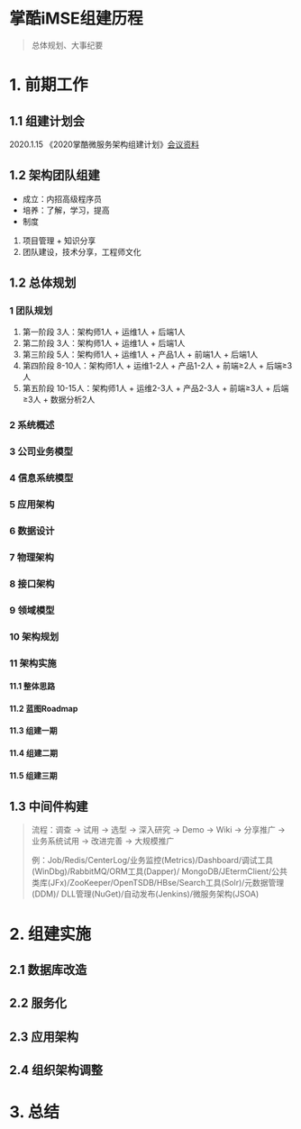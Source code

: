 # 掌酷iMSE组建历程
> 总体规划、大事纪要
# 1. 前期工作
## 1.1 组建计划会
2020.1.15 《2020掌酷微服务架构组建计划》[会议资料](iMSE-plan2020.md)

## 1.2 架构团队组建
+ 成立：内招高级程序员
+ 培养：了解，学习，提高
+ 制度
1. 项目管理 + 知识分享
2. 团队建设，技术分享，工程师文化

## 1.2 总体规划
### 1 团队规划
1. 第一阶段 3人：架构师1人 + 运维1人 + 后端1人
2. 第二阶段 3人：架构师1人 + 运维1人 + 后端1人
3. 第三阶段 5人：架构师1人 + 运维1人 + 产品1人 + 前端1人 + 后端1人
4. 第四阶段 8-10人：架构师1人 + 运维1-2人 + 产品1-2人 + 前端≥2人 + 后端≥3人
5. 第五阶段 10-15人：架构师1人 + 运维2-3人 + 产品2-3人 + 前端≥3人 + 后端≥3人 + 数据分析2人

### 2 系统概述

### 3 公司业务模型

### 4 信息系统模型

### 5 应用架构

### 6 数据设计

### 7 物理架构

### 8 接口架构

### 9 领域模型

### 10 架构规划

### 11 架构实施
#### 11.1 整体思路

#### 11.2 蓝图Roadmap

#### 11.3 组建一期

#### 11.4 组建二期

#### 11.5 组建三期

## 1.3 中间件构建
> 流程：调查 → 试用 → 选型 → 深入研究 → Demo → Wiki → 分享推广 → 业务系统试用 → 改进完善 → 大规模推广
>
> 例：Job/Redis/CenterLog/业务监控(Metrics)/Dashboard/调试工具(WinDbg)/RabbitMQ/ORM工具(Dapper)/
> MongoDB/JEtermClient/公共类库(JFx)/ZooKeeper/OpenTSDB/HBse/Search工具(Solr)/元数据管理(DDM)/
> DLL管理(NuGet)/自动发布(Jenkins)/微服务架构(JSOA)

# 2. 组建实施
## 2.1 数据库改造

## 2.2 服务化

## 2.3 应用架构

## 2.4 组织架构调整

# 3. 总结

